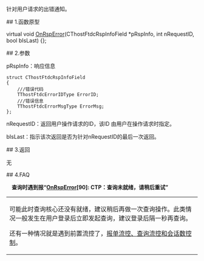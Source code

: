 <p>针对用户请求的出错通知。</p>
<span class="anchor" id="c6f60163-53c1-42bd-b290-16cbb116be9a"></span>
## 1.函数原型
<p>virtual void <a href="../../../HQJK/CTHOSTFTDCMDSPI/ONRSPERROR/">OnRspError</a>(CThostFtdcRspInfoField *pRspInfo, int nRequestID, bool bIsLast) {};</p>
<span class="anchor" id="eadc2e60-70f6-42f1-850f-8a6fc141553b"></span>
## 2.参数
<p>pRspInfo：响应信息</p>
<pre><code>struct CThostFtdcRspInfoField
{
    ///错误代码
    TThostFtdcErrorIDType ErrorID;
    ///错误信息
    TThostFtdcErrorMsgType ErrorMsg;
};
</code></pre>
<p>nRequestID：返回用户操作请求的ID，该ID 由用户在操作请求时指定。</p>
<p>bIsLast：指示该次返回是否为针对nRequestID的最后一次返回。</p>
<span class="anchor" id="0895a669-6766-4969-b224-708dde3c8616"></span>
## 3.返回
<p>无</p>
<span class="anchor" id="1dc4252f-2203-4346-b5a0-f57a63786b85"></span>
## 4.FAQ
<p><div class="region_i"><p class="region_header" id="region_header_1" style="padding-left: 1em;font-weight : bold;text-indent: 0px;text-align: left;">查询时遇到报“<a href="../../../HQJK/CTHOSTFTDCMDSPI/ONRSPERROR/">OnRspError</a>[90]: CTP：查询未就绪，请稍后重试”</p><div class="region_panel" id="region_panel_1" style="display:block;"><table><tr><td>
<p>可能此时查询核心还没有就绪，建议稍后再做一次查询操作。此类情况一般发生在用户登录后立即发起查询，建议登录后隔一秒再查询。</p>
<p>还有一种情况就是遇到前置流控了，<a href="../../../QTYWGZ/LK/">报单流控、查询流控和会话数控制</a>。</p>
</td></tr></table>
</div><p class="region_tail" id="region_tail_1" style="border-top-color:transparent;border-bottom-width:0;"></p></div></p>
